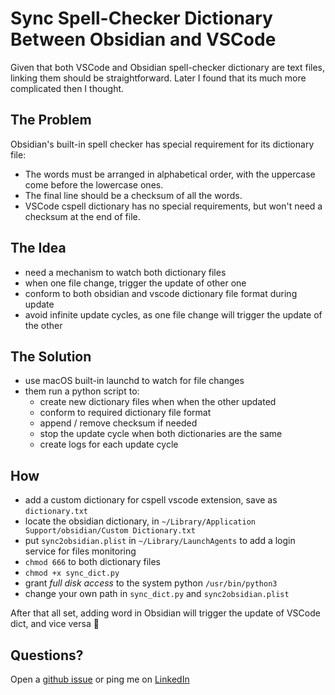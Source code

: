 # Sync Spell-Checker Dictionary Between Obsidian and VSCode

 Given that both VSCode and Obsidian spell-checker dictionary are text files, linking them should be straightforward. Later I found that its much more complicated then I thought.

## The Problem

Obsidian's built-in spell checker has special requirement for its dictionary file:

- The words must be arranged in alphabetical order, with the uppercase come before the lowercase ones.
- The final line should be a checksum of all the words.
- VSCode cspell dictionary has no special requirements, but won't need a checksum at the end of file.

## The Idea

- need a mechanism to watch both dictionary files
- when one file change, trigger the update of other one
- conform to both obsidian and vscode dictionary file format during update
- avoid infinite update cycles, as one file change will trigger the update of the other

## The Solution

- use macOS built-in launchd to watch for file changes
- them run a python script to:
    - create new dictionary files when when the other updated
    - conform to required dictionary file format
    - append / remove checksum if needed
    - stop the update cycle when both dictionaries are the same
    - create logs for each update cycle

## How

- add a custom dictionary for cspell vscode extension, save as `dictionary.txt`
- locate the obsidian dictionary, in `~/Library/Application Support/obsidian/Custom Dictionary.txt`
- put `sync2obsidian.plist` in `~/Library/LaunchAgents` to add a login service for files monitoring
- `chmod 666` to both dictionary files
- `chmod +x sync_dict.py`
- grant *full disk access* to the system python `/usr/bin/python3`
- change your own path in `sync_dict.py` and `sync2obsidian.plist`

After that all set, adding word in Obsidian will trigger the update of VSCode dict, and vice versa 🎉

## Questions?

Open a [github issue] or ping me on [LinkedIn]

[github issue]: https://github.com/hoishing/sync-obsidian-vscode-dict/issues
[LinkedIn]: https://www.linkedin.com/in/kng2
